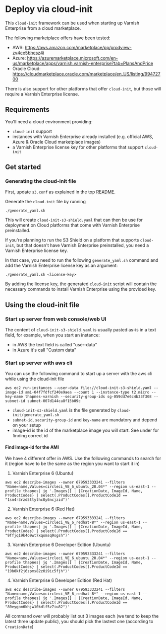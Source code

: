 # Deploy via cloud-init


This `cloud-init` framework can be used when starting up Varnish Enterprise from a cloud marketplace.

The following marketplace offers have been tested:
- AWS: https://aws.amazon.com/marketplace/pp/prodview-zv4ce5bhesz4i
- Azure: https://azuremarketplace.microsoft.com/en-us/marketplace/apps/varnish.varnish-enterprise?tab=PlansAndPrice
- Oracle Cloud: https://cloudmarketplace.oracle.com/marketplace/en_US/listing/99472700

There is also support for other platforms that offer `cloud-init`, but those will require a Varnish Enterprise license.

## Requirements

You'll need a cloud environment providing:

- `cloud-init` support
- instances with Varnish Enterprise already installed (e.g. official AWS, Azure & Oracle Cloud marketplace images)
- a Varnish Enterprise license key for other platforms that support `cloud-init`

## Get started

### Generating the cloud-init file

First, update `s3.conf` as explained in the top [README](../README.md).

Generate the `cloud-init` file by running

``` shell
./generate_yaml.sh
```

This will create `cloud-init-s3-shield.yaml` that can then be use for deployment on Cloud platforms that come with Varnish Enterprise preinstalled.

If you're planning to run the S3 Shield on a platform that supports `cloud-init`, but that doesn't have Varnish Enterprise preinstalled, you need a Varnish Enterprise license key.

In that case, you need to run the following `generate_yaml.sh` command and add the Varnish Enterprise license key as an argument:

``` shell
./generate_yaml.sh <license-key>
```

By adding the license key, the generated `cloud-init` script will contain the necessary commands to install Varnish Enterprise using the provided key.

## Using the cloud-init file

### Start up server from web console/web UI

The content of `cloud-init-s3-shield.yaml` is usually pasted as-is in a text field, for example, when you start an instance:
- in AWS the text field is called "user-data"
- in Azure it's call "Custom data"

### Start up server with aws cli

You can use the following command to start up a server with the aws cli while using the cloud-init file
```
aws ec2 run-instances --user-data file://cloud-init-s3-shield.yaml --image-id ami-04f7fdfcf240e9aea --count 1 --instance-type t2.micro --key-name thapnes-varnish --security-group-ids sg-059dd7e6c4b33f308 --subnet-id subnet-007d144ca8f15b09c
```
- `cloud-init-s3-shield.yaml` is the file generated by `cloud-init/generate_yaml.sh`
- `subnet-id`, `security-group-id` and `key-name` are mandatory and depend on your setup
- image-id is the id of the marketplace image you will start. See under for finding correct id

#### Find image-id for the AMI
We have 4 different offer in AWS. Use the following commands to search for it (region have to be the same as the region you want to start it in)

1. Varnish Enterprise 6 (Ubuntu)
```
aws ec2 describe-images --owner 679593333241 --filters "Name=name,Values=circleci_VE_6_ubuntu_20.04*" --region us-east-1 --profile thapnes| jq '.Images[] | {CreationDate, ImageId, Name, ProductCodes} | select(.ProductCodes[].ProductCodeId == "1sm4r3rzd5ttylhc0y6ncjzid")'
```
2. Varnish Enterprise 6 (Red Hat)
```
aws ec2 describe-images --owner 679593333241 --filters "Name=name,Values=circleci_VE_6_redhat-8*" --region us-east-1 --profile thapnes| jq '.Images[] | {CreationDate, ImageId, Name, ProductCodes} | select(.ProductCodes[].ProductCodeId == "9ffjq19k4o9wt7xqomsq9sgsh")'
```
3. Varnish Enterprise 6 Developer Edition (Ubuntu)
```
aws ec2 describe-images --owner 679593333241 --filters "Name=name,Values=circleci_VE_6_ubuntu_20.04*" --region us-east-1 --profile thapnes| jq '.Images[] | {CreationDate, ImageId, Name, ProductCodes} | select(.ProductCodes[].ProductCodeId == "19b0kf2j6zpms82z0i9ic5fjh")'
```
4. Varnish Enterprise 6 Developer Edition (Red Hat)
```
aws ec2 describe-images --owner 679593333241 --filters "Name=name,Values=circleci_VE_6_redhat-8*" --region us-east-1 --profile thapnes| jq '.Images[] | {CreationDate, ImageId, Name, ProductCodes} | select(.ProductCodes[].ProductCodeId == "80eygom6khjw10kdlf5z7iu82")'
```

All command over will probably list out 3 images each (we tend to keep the latest three update public), you should pick the lastest one (according to `CreationDate`)
